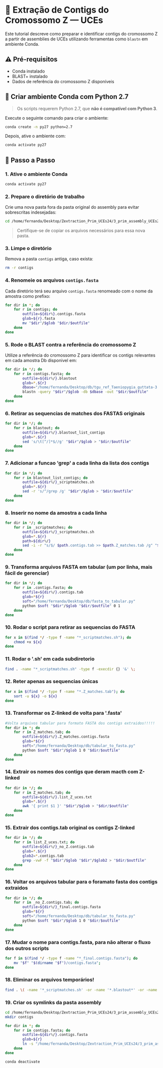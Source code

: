 # 🧬 Extração de Contigs do Cromossomo Z — UCEs

Este tutorial descreve como preparar e identificar contigs do cromossomo Z a partir de assemblies de UCEs utilizando ferramentas como `blastn` em ambiente Conda.

## ⚠️ Pré-requisitos

- Conda instalado
- BLAST+ instalado
- Dados de referência do cromossomo Z disponíveis

## 🐍 Criar ambiente Conda com Python 2.7

> Os scripts requerem Python 2.7, que **não é compatível com Python 3**.

Execute o seguinte comando para criar o ambiente:

```bash
conda create -n py27 python=2.7
```

Depois, ative o ambiente com:

```bash
conda activate py27
```

## 🔧 Passo a Passo

### 1. Ative o ambiente Conda

```bash
conda activate py27
```

### 2. Prepare o diretório de trabalho

Crie uma nova pasta fora da pasta original do assembly para evitar sobrescritas indesejadas:

```bash
cd /home/fernanda/Desktop/Zextraction_Prim_UCEs24/3_prim_assembly_UCEs24
```

> Certifique-se de copiar os arquivos necessários para essa nova pasta.

### 3. Limpe o diretório

Remova a pasta `contigs` antiga, caso exista:

```bash
rm -r contigs
```

### 4. Renomeie os arquivos `contigs.fasta`

Cada diretório terá seu arquivo `contigs.fasta` renomeado com o nome da amostra como prefixo:

```bash
for dir in *; do
    for r in contigs; do
        outfile=${dir%}.contigs.fasta
        glob=${r}.fasta
        mv "$dir"/$glob "$dir/$outfile"
    done
done
```

### 5. Rode o BLAST contra a referência do cromossomo Z

Utilize a referência do cromossomo Z para identificar os contigs relevantes em cada amostra
Db disponivel em:

```bash
for dir in */; do
    for r in contigs.fasta; do
        outfile=${dir%/}.blastout
        glob=*.${r}
        dbase="/home/fernanda/Desktop/db/tgu_ref_Taeniopygia_guttata-3.2.4_chrZ.fa"
        blastn -query "$dir"/$glob -db $dbase -out "$dir/$outfile"
    done
done
```


### 6. Retirar as sequencias de matches dos FASTAS originais
```bash
for dir in */; do
    for r in blastout; do
        outfile=${dir%/}.blastout_list_contigs
        glob=*.${r}
        sed 's/\t[^/]*$//g' "$dir"/$glob > "$dir/$outfile"
    done
done
```

### 7. Adicionar a funcao 'grep' a cada linha da lista dos contigs

```bash
for dir in */; do
    for r in blastout_list_contigs; do
        outfile=${dir%/}_scriptmatches.sh
        glob=*.${r}
        sed -r 's/^/grep /g' "$dir"/$glob > "$dir/$outfile"
    done
done
```
### 8. Inserir no nome da amostra a cada linha 

```bash
for dir in */; do
    for r in _scriptmatches; do
        outfile=${dir%/}_scriptmatches.sh
        glob=*.${r}
        path=${dir%/}
        sed -i -r "s/$/ $path.contigs.tab >> $path.Z_matches.tab /g" "$dir/$outfile"
    done
done
```

### 9. Transforma arquivos FASTA em tabular (um por linha, mais fácil de gerenciar)

```bash
for dir in */; do
    for r in .contigs.fasta; do
        outfile=${dir%/}.contigs.tab
        glob=*${r}
        soft="/home/fernanda/Desktop/db/fasta_to_tabular.py"
        python $soft "$dir"/$glob "$dir/$outfile" 0 1
    done
done
```
### 10. Rodar o script para retirar as sequencias do FASTA

```bash
for x in $(find */ -type f -name "*_scriptmatches.sh"); do
    chmod +x ${x} 
done
```
### 11. Rodar o '.sh' em cada subdiretorio

```bash
find . -name "*_scriptmatches.sh" -type f -execdir {} '&' \; 
```
### 12. Reter apenas as sequencias únicas

```bash
for x in $(find */ -type f -name "*.Z_matches.tab"); do
    sort -u ${x} -o ${x}
done
```
### 13. Transformar os Z-linked de volta para '.fasta' 

```bash
#Volta arquivos tabular para formato FASTA dos contigs extraidos!!!!!
for dir in *; do
    for r in Z_matches.tab; do
        outfile=${dir%/}.Z_matches.contigs.fasta
        glob=*${r}
        soft="/home/fernanda/Desktop/db/tabular_to_fasta.py"
        python $soft "$dir"/$glob 1 0 "$dir/$outfile"
    done
done
```
### 14. Extrair os nomes dos contigs que deram macth com Z-linked

```bash
for dir in */; do
    for r in Z_matches.tab; do
        outfile=${dir%/}.list_Z_uces.txt
        glob=*.${r}
        awk '{ print $1 }' "$dir"/$glob > "$dir/$outfile"
    done
done
```

### 15. Extrair dos contigs.tab original os contigs Z-linked

```bash
for dir in */; do
    for r in list_Z_uces.txt; do
        outfile=${dir%/}_no_Z.contigs.tab
        glob=*.${r}
        glob2=*.contigs.tab
        grep -vwF -f "$dir"/$glob "$dir"/$glob2 > "$dir/$outfile"
    done
done
```


### 16. Voltar os arquivos tabular para o foramato fasta dos contigs extraidos

```bash
for dir in */; do
    for r in _no_Z.contigs.tab; do
        outfile=${dir%/}_final.contigs.fasta
        glob=*${r}
        soft="/home/fernanda/Desktop/db/tabular_to_fasta.py"
        python $soft "$dir"/$glob 1 0 "$dir/$outfile"
    done
done
```
### 17. Mudar o nome para contigs.fasta, para não alterar o fluxo dos outros scripts
```bash
for f in $(find */ -type f -name "*_final.contigs.fasta"); do
    mv "$f" "$(dirname "$f")/contigs.fasta"; 
done
```

### 18. Eliminar os arquivos temporários!
```bash
find . \( -name '*_scriptmatches.sh' -or -name '*.blastout*' -or -name '*list*' -or -name '*.contigs.tab*' -or -name '*.Z_matches.tab' \) -type f -delete
```

### 19. Criar os symlinks da pasta assembly
```bash
cd /home/fernanda/Desktop/Zextraction_Prim_UCEs24/3_prim_assembly_UCEs24
mkdir contigs

for dir in *; do
    for r in contigs.fasta; do
        outfile=${dir%/}.contigs.fasta
        glob=${r}
        ln -s "/home/fernanda/Desktop/Zextraction_Prim_UCEs24/3_prim_assembly_UCEs24/$dir"/$glob contigs/"$outfile"
    done
done

conda deactivate
```
